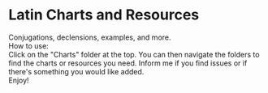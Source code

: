 # Latin Charts and Resources
 Conjugations, declensions, examples, and more. \
How to use: \
Click on the "Charts" folder at the top. You can then navigate the folders to find the charts or resources you need. Inform me if you find issues or if there's something you would like added.\
Enjoy!

